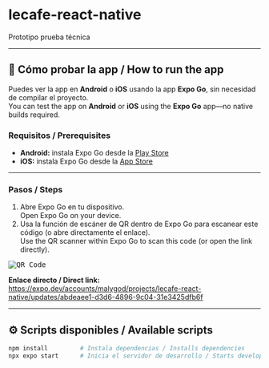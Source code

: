 # lecafe-react-native
Prototipo prueba técnica

---

## 📱 Cómo probar la app / How to run the app

Puedes ver la app en **Android** o **iOS** usando la app **Expo Go**, sin necesidad de compilar el proyecto.  
You can test the app on **Android** or **iOS** using the **Expo Go** app—no native builds required.

### Requisitos / Prerequisites

- **Android:** instala Expo Go desde la [Play Store](https://play.google.com/store/apps/details?id=host.exp.exponent)  
- **iOS:** instala Expo Go desde la [App Store](https://apps.apple.com/app/expo-go/id982107779)

---

### Pasos / Steps

1. Abre Expo Go en tu dispositivo.  
   Open Expo Go on your device.  
2. Usa la función de escáner de QR dentro de Expo Go para escanear este código (o abre directamente el enlace).  
   Use the QR scanner within Expo Go to scan this code (or open the link directly).  

<kbd>![QR Code](https://u.expo.dev/23f76f7c-c0cb-48fb-aed6-4118d811273b?platform=all)</kbd>  

**Enlace directo / Direct link:**  
https://expo.dev/accounts/malygod/projects/lecafe-react-native/updates/abdeaee1-d3d6-4896-9c04-31e3425dfb6f

---

## ⚙️ Scripts disponibles / Available scripts

```bash
npm install         # Instala dependencias / Installs dependencies
npx expo start      # Inicia el servidor de desarrollo / Starts development server